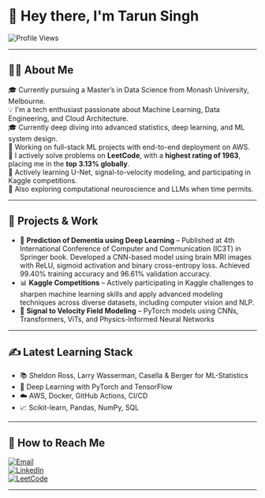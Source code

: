# 👋 Hey there, I'm Tarun Singh

![Profile Views](https://komarev.com/ghpvc/?username=tarunsingh123&color=blueviolet)

---

## 👨‍💻 About Me

🎓 Currently pursuing a Master’s in Data Science from Monash University, Melbourne.  
💡 I'm a tech enthusiast passionate about Machine Learning, Data Engineering, and Cloud Architecture.  
🎓 Currently deep diving into advanced statistics, deep learning, and ML system design.  
🔭 Working on full-stack ML projects with end-to-end deployment on AWS.  
💪 I actively solve problems on **LeetCode**, with a **highest rating of 1963**, placing me in the **top 3.13% globally**.  
🌱 Actively learning U-Net, signal-to-velocity modeling, and participating in Kaggle competitions.  
🧠 Also exploring computational neuroscience and LLMs when time permits.

---

## 📁 Projects & Work

- 🚀 **Prediction of Dementia using Deep Learning** – Published at 4th International Conference of Computer and Communication (IC3T) in Springer book. Developed a CNN-based model using brain MRI images with ReLU, sigmoid activation and binary cross-entropy loss. Achieved 99.40% training accuracy and 96.61% validation accuracy.  
- 📊 **Kaggle Competitions** – Actively participating in Kaggle challenges to sharpen machine learning skills and apply advanced modeling techniques across diverse datasets, including computer vision and NLP.  
- 🧪 **Signal to Velocity Field Modeling** – PyTorch models using CNNs, Transformers, ViTs, and Physics-Informed Neural Networks

---

## ✍️ Latest Learning Stack

- 📚 Sheldon Ross, Larry Wasserman, Casella & Berger for ML-Statistics  
- 🧠 Deep Learning with PyTorch and TensorFlow  
- ☁️ AWS, Docker, GitHub Actions, CI/CD  
- 📈 Scikit-learn, Pandas, NumPy, SQL

---

## 💬 How to Reach Me

[![Email](https://img.shields.io/badge/-Email-D14836?style=for-the-badge&logo=gmail&logoColor=white)](mailto:tarunsinghcomedk@gmail.com)  
[![LinkedIn](https://img.shields.io/badge/-LinkedIn-0A66C2?style=for-the-badge&logo=linkedin&logoColor=white)](https://www.linkedin.com/in/tarunsingh931)  
[![LeetCode](https://img.shields.io/badge/-LeetCode-FFA116?style=for-the-badge&logo=leetcode&logoColor=black)](https://leetcode.com/u/tarunsingh931/)

---


